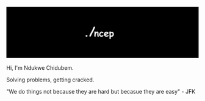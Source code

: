 ![Banner](/banner_c.png)

Hi, I'm Ndukwe Chidubem.

Solving problems, getting cracked.

"We do things not because they are hard but becasue they are easy" - JFK

<!-- 
<details>
<summary>AI and ML </summary>

| Name | Description | Language | Status | Type | Other links |
|------------------|----------------------|----------|---------|--------|-------------|
| [Mnist App](https://duks31.github.io/mnist-app/) | Mnist App is a digit recognizer that uses machine learning, precisely Convolution Neural Network (CNN) | Python & Flutter | ![Build Status](https://img.shields.io/badge/Done-brightgreen) | Project |
| [Gradient Descent](https://github.com/Duks31/gradeint-descent) | Learning about Gradient Descent used in training Neural Networks | Python | ![Build Status](https://img.shields.io/badge/Done-brightgreen) | Research | [Medium](https://medium.com/@chidubemndukwe/understanding-gradient-descent-25233d783cb7) |
| [Nigeria house price prediction](https://github.com/Duks31/nigeria-housing-prices-prediction---kaggle--) | A machine learning model that predicts house prices in Nigeria | Python | ![Build Status](https://img.shields.io/badge/Done-brightgreen) | Project | [Kaggle](https://www.kaggle.com/code/chidubemndukwe/predicting-nigeria-house-prices) |
| [News Harbor](https://github.com/Duks31/news-harbor) | News Harbor is a platform that detects the sentiment of News Articles | Python | ![Build Status](https://img.shields.io/badge/Done-brightgreen) | Project |
| [GAN](https://github.com/Duks31/GAN) | Build a GAN (Geneartive Adversarial Network) that generates images | Python | ![Build Status](https://img.shields.io/badge/Done-brightgreen) | Project | [Substack](https://open.substack.com/pub/ncep/p/ep3-gans-pt2?r=18rqnt&utm_campaign=post&utm_medium=web) |
| [Car prediction](https://github.com/Duks31/car_price-prediction) | End to End Machine learning project that predicts car prices | Python | ![Build Status](https://img.shields.io/badge/Done-brightgreen) | Project | [Medium](https://medium.com/@chidubemndukwe/ml-from-data-scraping-to-deployment-fa7ddc5fab5c) |
| [churn Prediction](https://github.com/Duks31/churn_prediction) | Churn predictor using machine learning and powerBI visualization  | Python & PowerBI | ![Build Status](https://img.shields.io/badge/Done-brightgreen) | Project |
| [Corise-app](https://github.com/Duks31/Corise--app) | A podcast summary app that uses OpenAI API to summarize podcast episodes, identify podcast guests and key highlights | Python | ![Build Status](https://img.shields.io/badge/Done-brightgreen) | Course & Project |
| ragchat| Ragchat is an application that basically helps the user to talk to a document, PDF for example, using AI | Python | ![Build Status](https://img.shields.io/badge/In%20progress-yellow) | Project |
| [Air Quality Predictor](https://github.com/Duks31/air_quality/) | An Air quality predictor, predicting the amount of pm25 | Python | ![Build Status](https://img.shields.io/badge/Done-brightgreen) | Project | [Website](https://duks31.github.io/air_quality)


</details>

<details>
<summary>Robotics</summary>

| Name | Description | Language | Status | Type | Other links |
|------------------|----------------------|----------|---------|--------|-------------|
| [Differential Drive Robot](https://github.com/Duks31/my_bot) | Making an Differential Drive Robot with ROS2 | ROS2, Fusion360 |  ![Build Status](https://img.shields.io/badge/Done-brightgreen) | Learning and Project |
| [Robot Arm Manipulator](https://github.com/Duks31/robot-arm) | This project involves the development of a robotic arm using ROS2 (Robot Operating System 2) | ROS2, Fusion360 |  ![Build Status](https://img.shields.io/badge/In%20progress-yellow) | Learning and Project |

</details>

<details>
<summary>Android Development</summary>

| Name | Description | Language | Status | Type | Other links |
|------------------|----------------------|----------|---------|--------|-------------|
| [DishDash](https://github.com/Duks31/dishdash) | DishDash is a food delivery application that allows you to order food from different vendors and also gives you the ability to add food items to the market, making being a vendor seamless | Flutter and Firebase | ![Build Status](https://img.shields.io/badge/Done-brightgreen) | Project |
| [Capp](https://github.com/Duks31/capp) | Capp is a minimal chat application designed in flutter, basic sending and receiving messages | Dart & Flutter | ![Build Status](https://img.shields.io/badge/Done-brightgreen) | Learning & Project |

</details>

<details>
<summary>else</summary>

| Name | Description | Language | Status | Type | Other links |
|------------------|----------------------|----------|---------|--------|-------------|
| [Nerd Stack](https://ncep.substack.com/) | Nerd Stack is a newsletter that talks about AI, Robotics, and Mechatronics |  | ![Build Status](https://img.shields.io/badge/In%20progress-yellow) | Project & Learning | [Substack](https://ncep.substack.com/) |

</details>

## 📬 Get in Touch

- [LinkedIn](https://www.linkedin.com/in/chidubem-ndukwe-b8778920a/)
- [website](https://duks31.github.io/)
- [medium](https://medium.com/@chidubemndukwe)
- [twitter](https://x.com/ChidubemNdukwe)
- [kaggle](https://www.kaggle.com/chidubemndukwe)
- [Subscribe to my NewsLetter](https://ncep.substack.com/) -->

